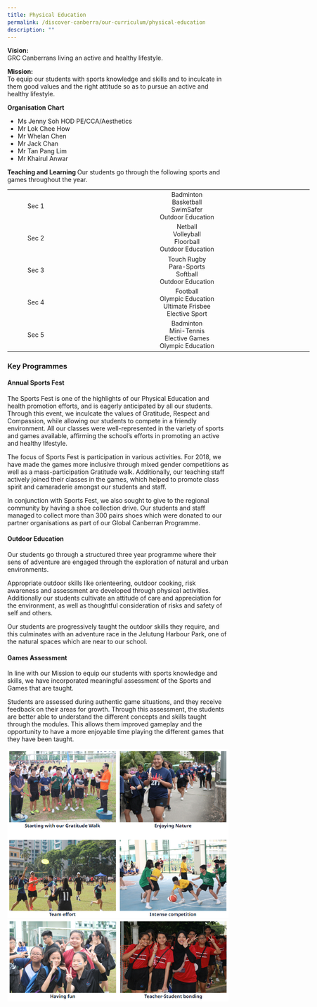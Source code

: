 ```yaml
---
title: Physical Education
permalink: /discover-canberra/our-curriculum/physical-education
description: ""
---
```

<p><strong>Vision:<br /></strong>GRC Canberrans living an active and healthy lifestyle.</p>
<p><strong>Mission:<br /></strong>To equip our students with sports knowledge and skills and to inculcate in them good values and the right attitude so as to pursue an active and healthy lifestyle.</p>
<p><strong>Organisation Chart</strong></p>
<ul>
<li>Ms Jenny Soh HOD PE/CCA/Aesthetics</li>
<li>Mr Lok Chee How</li>
<li>Mr Whelan Chen</li>
<li>Mr Jack Chan</li>
<li>Mr Tan Pang Lim</li>
<li>Mr Khairul Anwar</li>
</ul>
<p><strong>Teaching and Learning&nbsp;</strong>Our students go through the following sports and games throughout the year.</p>
<table class="iveo_table ives_tab_simple3 ive_eobj_center" style="width: 688px;" cellspacing="0" cellpadding="0" align="center">
<tbody>
<tr>
<td style="width: 119.016px; text-align: center;">Sec 1</td>
<td style="width: 562.984px; text-align: center;">Badminton<br />Basketball<br />SwimSafer<br />Outdoor Education</td>
</tr>
<tr>
<td style="width: 119.016px; text-align: center;">Sec 2</td>
<td style="width: 562.984px; text-align: center;">Netball<br />Volleyball<br />Floorball<br />Outdoor Education</td>
</tr>
<tr>
<td style="width: 119.016px; text-align: center;">Sec 3</td>
<td style="width: 562.984px; text-align: center;">Touch Rugby<br />Para-Sports<br />Softball<br />Outdoor Education</td>
</tr>
<tr>
<td style="width: 119.016px; text-align: center;">Sec 4</td>
<td style="width: 562.984px; text-align: center;">Football<br />Olympic Education<br />Ultimate Frisbee<br />Elective Sport</td>
</tr>
<tr>
<td style="width: 119.016px; text-align: center;">Sec 5</td>
<td style="width: 562.984px; text-align: center;">Badminton<br />Mini-Tennis<br />Elective Games<br />Olympic Education</td>
</tr>
</tbody>
</table>
<div>
<h3><strong>Key Programmes</strong></h3>
</div>
<div>
<h4><strong>Annual Sports Fest</strong></h4>
<div>
<p>The Sports Fest is one of the highlights of our Physical Education and health promotion efforts, and is eagerly anticipated by all our students. Through this event, we inculcate the values of Gratitude, Respect and Compassion, while allowing our students to compete in a friendly environment. All our classes were well-represented in the variety of sports and games available, affirming the school&rsquo;s efforts in promoting an active and healthy lifestyle.</p>
<p>The focus of Sports Fest is participation in various activities. For 2018, we have made the games more inclusive through mixed gender competitions as well as a mass-participation Gratitude walk. Additionally, our teaching staff actively joined their classes in the games, which helped to promote class spirit and camaraderie amongst our students and staff.</p>
<p>In conjunction with Sports Fest, we also sought to give to the regional community by having a shoe collection drive. Our students and staff managed to collect more than 300 pairs shoes which were donated to our partner organisations as part of our Global Canberran Programme.</p>
<h4><strong>Outdoor Education</strong></h4>
<div>
<p>Our students go through a structured three year programme where their sens of adventure are engaged through the exploration of natural and urban environments.</p>
<p>Appropriate outdoor skills like orienteering, outdoor cooking, risk awareness and assessment are developed through physical activities. Additionally our students cultivate an attitude of care and appreciation for the environment, as well as thoughtful consideration of risks and safety of self and others.</p>
<p>Our students are progressively taught the outdoor skills they require, and this culminates with an adventure race in the Jelutung Harbour Park, one of the natural spaces which are near to our school.</p>
<h4><strong>Games Assessment</strong></h4>
<div>
<p>In line with our Mission to equip our students with sports knowledge and skills, we have incorporated meaningful assessment of the Sports and Games that are taught.</p>
<p>Students are assessed during authentic game situations, and they receive feedback on their areas for growth. Through this assessment, the students are better able to understand the different concepts and skills taught through the modules. This allows them improved gameplay and the opportunity to have a more enjoyable time playing the different games that they have been taught.</p>
<img src="/images/pe1.png">
<img src="/images/pe2.png">
